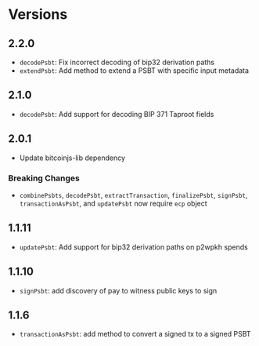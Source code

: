 # Versions

## 2.2.0

- `decodePsbt`: Fix incorrect decoding of bip32 derivation paths
- `extendPsbt`: Add method to extend a PSBT with specific input metadata

## 2.1.0

- `decodePsbt`: Add support for decoding BIP 371 Taproot fields

## 2.0.1

- Update bitcoinjs-lib dependency

### Breaking Changes

- `combinePsbts`, `decodePsbt`, `extractTransaction`, `finalizePsbt`,
    `signPsbt`, `transactionAsPsbt`, and `updatePsbt` now require `ecp` object

## 1.1.11

- `updatePsbt`: Add support for bip32 derivation paths on p2wpkh spends

## 1.1.10

- `signPsbt`: add discovery of pay to witness public keys to sign

## 1.1.6

- `transactionAsPsbt`: add method to convert a signed tx to a signed PSBT
